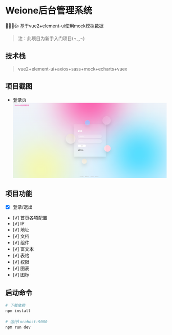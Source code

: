 # Weione后台管理系统
🎉✨🌹👍 基于vue2+element-ui使用mock模拟数据
>注：此项目为新手入门项目(¬‿¬)
## 技术栈
> vue2+element-ui+axios+sass+mock+echarts+vuex
## 项目截图
+ 登录页
![login](./static/images/login.png)
<!-- + 首页 -->
<!-- ![home](./static/images/home.png) -->
## 项目功能
- [x] 登录/退出
- [√] 首页各项配置
- [√] IP
- [√] 地址
- [√] 文档
- [√] 组件
- [√] 富文本
- [√] 表格
- [√] 权限
- [√] 图表
- [√] 图标

## 启动命令

``` bash
# 下载依赖
npm install

# 运行locahost:9000
npm run dev
```
